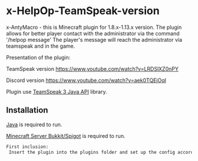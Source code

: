 # x-HelpOp-TeamSpeak-version


x-AntyMacro - this is Minecraft plugin for 1.8.x-1.13.x version. 
The plugin allows for better player contact with the administrator via the command '/helpop message' The player's message will reach the administrator via teamspeak and in the game.

Presentation of the plugin: 

TeamSpeak version https://www.youtube.com/watch?v=LRDSlXZ0nPY

Discord version https://www.youtube.com/watch?v=aek0TQEjOqI

Plugin use [TeamSpeak 3 Java API](https://github.com/TheHolyWaffle/TeamSpeak-3-Java-API) library.
## Installation

[Java](https://www.java.com) is required to run.

[Minecraft Server Bukkit/Spigot](https://getbukkit.org/) is required to run.

```bash
First inclusion:
 Insert the plugin into the plugins folder and set up the config according to your preferences.
```
